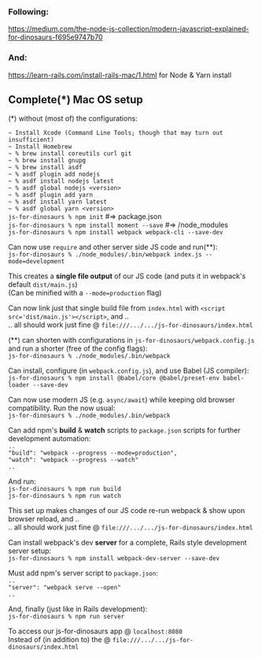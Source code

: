 ### Following:

https://medium.com/the-node-js-collection/modern-javascript-explained-for-dinosaurs-f695e9747b70

### And:

https://learn-rails.com/install-rails-mac/1.html for Node & Yarn install

## Complete(\*) Mac OS setup</br>
(\*) without (most of) the configurations:

`~ Install Xcode (Command Line Tools; though that may turn out insufficient)`</br>
`~ Install Homebrew`</br>
`~ % brew install coreutils curl git`</br>
`~ % brew install gnupg`</br>
`~ % brew install asdf`</br>
`~ % asdf plugin add nodejs`</br>
`~ % asdf install nodejs latest`</br>
`~ % asdf global nodejs <version>`</br>
`~ % asdf plugin add yarn`</br>
`~ % asdf install yarn latest`</br>
`~ % asdf global yarn <version>`</br>
`js-for-dinosaurs % npm init` #=> package.json</br>
`js-for-dinosaurs % npm install moment --save` #=> /node_modules</br>
`js-for-dinosaurs % npm install webpack webpack-cli --save-dev`</br>

Can now use `require` and other server side JS code and run(\**):</br>
`js-for-dinosaurs % ./node_modules/.bin/webpack index.js --mode=development`

This creates a **single file output** of our JS code (and puts it in webpack's
default `dist/main.js`)</br>
(Can be minified with a `--mode=production` flag)

Can now link just that single build file from `index.html` with
`<script src='dist/main.js'></script>`, and ..</br>
.. all should work just fine @ `file:///.../.../js-for-dinosaurs/index.html`

(\**) can shorten with configurations in `js-for-dinosaurs/webpack.config.js`
and run a shorter (free of the config flags):</br>
`js-for-dinosaurs % ./node_modules/.bin/webpack`

Can install, configure (in `webpack.config.js`), and use Babel (JS compiler):
</br>
`js-for-dinosaurs % npm install @babel/core @babel/preset-env babel-loader
--save-dev`

Can now use modern JS (e.g. `async/await`) while keeping old browser
compatibility. Run the now usual:</br>
`js-for-dinosaurs % ./node_modules/.bin/webpack`

Can add npm's **build** & **watch** scripts to `package.json` scripts for further
development automation:</br>
`..`</br>
`"build": "webpack --progress --mode=production",`</br>
`"watch": "webpack --progress --watch"`</br>
`..`</br>

And run:</br>
`js-for-dinosaurs % npm run build`</br>
`js-for-dinosaurs % npm run watch`

This set up makes changes of our JS code re-run webpack & show upon browser
reload, and ..</br>
.. all should work just fine @ `file:///.../.../js-for-dinosaurs/index.html`

Can install webpack's dev **server** for a complete, Rails style development
server setup:</br>
`js-for-dinosaurs % npm install webpack-dev-server --save-dev`

Must add npm's server script to `package.json`:</br>
`..`</br>
`"server": "webpack serve --open"`</br>
`..`</br>

And, finally (just like in Rails development):</br>
`js-for-dinosaurs % npm run server`

To access our js-for-dinosaurs app @ `localhost:8080`</br>
Instead of (in addition to) the @ `file:///.../.../js-for-dinosaurs/index.html`
